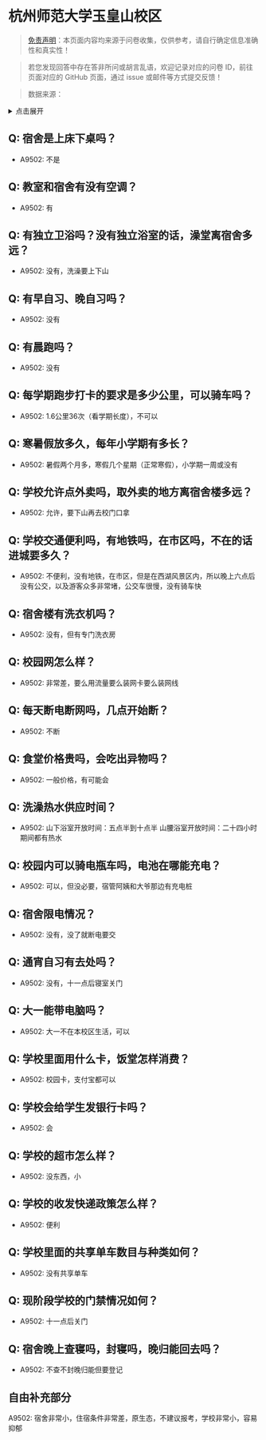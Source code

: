 # 杭州师范大学玉皇山校区

> [免责声明](https://colleges.chat/#_3)：本页面内容均来源于问卷收集，仅供参考，请自行确定信息准确性和真实性！

> 若您发现回答中存在答非所问或胡言乱语，欢迎记录对应的问卷 ID，前往页面对应的 GitHub 页面，通过 issue 或邮件等方式提交反馈！

> 数据来源：

<details><summary>点击展开</summary>
<ul>
<li>A9502: 匿名 (2022 年 06 月)</li>
</ul>
</details>

## Q: 宿舍是上床下桌吗？

- A9502: 不是

## Q: 教室和宿舍有没有空调？

- A9502: 有

## Q: 有独立卫浴吗？没有独立浴室的话，澡堂离宿舍多远？

- A9502: 没有，洗澡要上下山

## Q: 有早自习、晚自习吗？

- A9502: 没有

## Q: 有晨跑吗？

- A9502: 没有

## Q: 每学期跑步打卡的要求是多少公里，可以骑车吗？

- A9502: 1.6公里36次（看学期长度），不可以

## Q: 寒暑假放多久，每年小学期有多长？

- A9502: 暑假两个月多，寒假几个星期（正常寒假），小学期一周或没有

## Q: 学校允许点外卖吗，取外卖的地方离宿舍楼多远？

- A9502: 允许，要下山再去校门口拿

## Q: 学校交通便利吗，有地铁吗，在市区吗，不在的话进城要多久？

- A9502: 不便利，没有地铁，在市区，但是在西湖风景区内，所以晚上六点后没有公交，以及游客众多非常堵，公交车很慢，没有骑车快

## Q: 宿舍楼有洗衣机吗？

- A9502: 没有，但有专门洗衣房

## Q: 校园网怎么样？

- A9502: 非常差，要么用流量要么装网卡要么装网线

## Q: 每天断电断网吗，几点开始断？

- A9502: 不断

## Q: 食堂价格贵吗，会吃出异物吗？

- A9502: 一般价格，有可能会

## Q: 洗澡热水供应时间？

- A9502: 山下浴室开放时间：五点半到十点半
山腰浴室开放时间：二十四小时
期间都有热水

## Q: 校园内可以骑电瓶车吗，电池在哪能充电？

- A9502: 可以，但没必要，宿管阿姨和大爷那边有充电桩

## Q: 宿舍限电情况？

- A9502: 没有，没了就断电要交

## Q: 通宵自习有去处吗？

- A9502: 没有，十一点后寝室关门

## Q: 大一能带电脑吗？

- A9502: 大一不在本校区生活，可以

## Q: 学校里面用什么卡，饭堂怎样消费？

- A9502: 校园卡，支付宝都可以

## Q: 学校会给学生发银行卡吗？

- A9502: 会

## Q: 学校的超市怎么样？

- A9502: 没东西，小

## Q: 学校的收发快递政策怎么样？

- A9502: 便利

## Q: 学校里面的共享单车数目与种类如何？

- A9502: 没有共享单车

## Q: 现阶段学校的门禁情况如何？

- A9502: 十一点后关门

## Q: 宿舍晚上查寝吗，封寝吗，晚归能回去吗？

- A9502: 不查不封晚归能但要登记

## 自由补充部分

A9502: 宿舍非常小，住宿条件非常差，原生态，不建议报考，学校非常小，容易抑郁